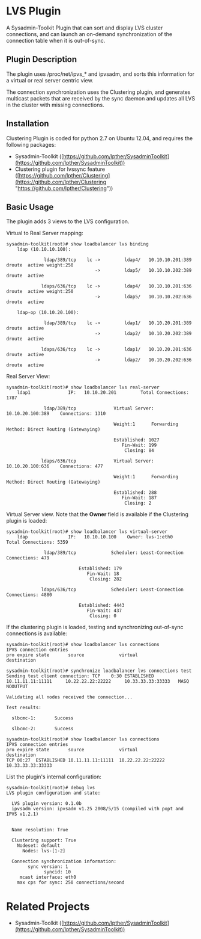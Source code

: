 # LVS Plugin #

A Sysadmin-Toolkit Plugin that can sort and display LVS cluster connections, and can launch an on-demand synchronization of the connection table when it is out-of-sync.

## Plugin Description ##

The plugin uses /proc/net/ipvs_* and ipvsadm, and sorts this information for a virtual or real server centric view.

The connection synchronization uses the Clustering plugin, and generates multicast packets that are received by the sync daemon and updates all LVS in the cluster with missing connections.

## Installation ##

Clustering Plugin is coded for python 2.7 on Ubuntu 12.04, and requires the following packages:

- Sysadmin-Toolkit ([https://github.com/lpther/SysadminToolkit](https://github.com/lpther/SysadminToolkit))
- Clustering plugin for lvssync feature ([https://github.com/lpther/Clustering](https://github.com/lpther/Clustering "https://github.com/lpther/Clustering"))

## Basic Usage ##

The plugin adds 3 views to the LVS configuration.

Virtual to Real Server mapping:

	sysadmin-toolkit(root)# show loadbalancer lvs binding
	    ldap (10.10.10.100):
	
	              ldap/389/tcp    lc ->         ldap4/   10.10.10.201:389   droute  active weight:250
	                                 ->         ldap5/   10.10.10.202:389   droute  active
	
	             ldaps/636/tcp    lc ->         ldap4/   10.10.10.201:636   droute  active weight:250
	                                 ->         ldap5/   10.10.10.202:636   droute  active
	
	    ldap-op (10.10.20.100):
	
	              ldap/389/tcp    lc ->         ldap1/   10.10.20.201:389   droute  active
	                                 ->         ldap2/   10.10.20.202:389   droute  active
	
	             ldaps/636/tcp    lc ->         ldap1/   10.10.20.201:636   droute  active
	                                 ->         ldap2/   10.10.20.202:636   droute  active

Real Server View:

	sysadmin-toolkit(root)# show loadbalancer lvs real-server
	    ldap1              IP:   10.10.20.201         Total Connections: 1787
	
	              ldap/389/tcp              Virtual Server:  10.10.20.100:389    Connections: 1310
	
	                                        Weight:1      Forwarding Method: Direct Routing (Gatewaying)
	
	                                        Established: 1027
	                                           Fin-Wait: 199
	                                            Closing: 84
	
	             ldaps/636/tcp              Virtual Server:  10.10.20.100:636    Connections: 477
	
	                                        Weight:1      Forwarding Method: Direct Routing (Gatewaying)
	
	                                        Established: 288
	                                           Fin-Wait: 187
	                                            Closing: 2


Virtual Server view. Note that the __Owner__ field is available if the Clustering plugin is loaded:

	sysadmin-toolkit(root)# show loadbalancer lvs virtual-server
	    ldap               IP:   10.10.10.100    Owner: lvs-1:eth0    Total Connections: 5359
	
	              ldap/389/tcp             Scheduler: Least-Connection             Connections: 479
	
	                           Established: 179
	                              Fin-Wait: 18
	                               Closing: 282
	
	             ldaps/636/tcp             Scheduler: Least-Connection             Connections: 4880
	
	                           Established: 4443
	                              Fin-Wait: 437
	                               Closing: 0


If the clustering plugin is loaded, testing and synchronizing out-of-sync connections is available:

	sysadmin-toolkit(root)# show loadbalancer lvs connections
	IPVS connection entries
	pro expire state       source             virtual            destination
	
	sysadmin-toolkit(root)# synchronize loadbalancer lvs connections test
	Sending test client connection: TCP    0:30 ESTABLISHED   10.11.11.11:11111     10.22.22.22:22222     10.33.33.33:33333   MASQ NOOUTPUT
	
	Validating all nodes received the connection...
	
	Test results:
	
	  slbcmc-1:       Success
	
	  slbcmc-2:       Success
	
	sysadmin-toolkit(root)# show loadbalancer lvs connections
	IPVS connection entries
	pro expire state       source             virtual            destination
	TCP 00:27  ESTABLISHED 10.11.11.11:11111  10.22.22.22:22222  10.33.33.33:33333
	
List the plugin's internal configuration:

	sysadmin-toolkit(root)# debug lvs
	LVS plugin configuration and state:
	
	  LVS plugin version: 0.1.0b
	  ipvsadm version: ipvsadm v1.25 2008/5/15 (compiled with popt and IPVS v1.2.1)
	
	
	  Name resolution: True
	
	  Clustering support: True
	    Nodeset: default
	      Nodes: lvs-[1-2]
	
	  Connection synchronization information:
	        sync version: 1
	              syncid: 10
	     mcast interface: eth0
	    max cps for sync: 250 connections/second


# Related Projects #

- Sysadmin-Toolkit ([https://github.com/lpther/SysadminToolkit](https://github.com/lpther/SysadminToolkit))